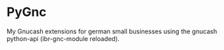 # PyGnc
My Gnucash extensions for german small businesses using the gnucash python-api (ibr-gnc-module reloaded).
